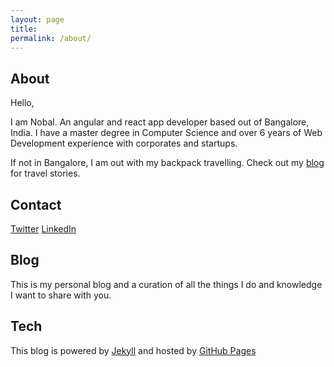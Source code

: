 ```yaml
---
layout: page
title:
permalink: /about/
---
```


## About

Hello,

I am Nobal. An angular and react app developer based out of Bangalore, India. I have a master degree in Computer Science and over 6 years of Web Development experience with corporates and startups.

If not in Bangalore, I am out with my backpack travelling. Check out my [blog](http://nobal.in/tags/#Travel) for travel stories.

## Contact

[Twitter](https://twitter.com/nobalmohan)   [LinkedIn](https://www.linkedin.com/in/nobal-mohan)

## Blog

This is my personal blog and a curation of all the things I do and knowledge I want to share with you.

## Tech
This blog is powered by [Jekyll](https://jekyllrb.com/) and hosted by [GitHub Pages](https://pages.github.com/)
